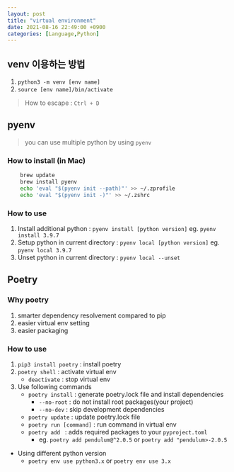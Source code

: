 ```yaml
---
layout: post
title: "virtual environment"
date: 2021-08-16 22:49:00 +0900
categories: [Language,Python]
---
```


## venv 이용하는 방법

1. ```python3 -m venv [env name]```
2. ```source [env name]/bin/activate```

> How to escape : ```Ctrl + D```

## pyenv

> you can use multiple python by using `pyenv`

### How to install (in Mac)
```sh 
    brew update
    brew install pyenv
    echo 'eval "$(pyenv init --path)"' >> ~/.zprofile
    echo 'eval "$(pyenv init -)"' >> ~/.zshrc
```

### How to use
1. Install additional python : ```pyenv install [python version]``` eg. `pyenv install 3.9.7`
2. Setup python in current directory : `pyenv local [python version]` eg. `pyenv local 3.9.7` 
3. Unset python in current directory : `pyenv local --unset`

## Poetry

### Why poetry
1. smarter dependency resolvement compared to pip
2. easier virtual env setting
3. easier packaging

### How to use
1. ```pip3 install poetry``` : install poetry
2. ```poetry shell``` : activate virtual env
    - `deactivate` : stop virtual env
3. Use following commands
    - ```poetry install``` : generate poetry.lock file and install dependencies
        - `--no-root` : do not install root packages(your project)
        - `--no-dev` : skip development dependencies
    - ```poetry update``` : update poetry.lock file
    - ```poetry run [command]``` : run command in virtual env
    - ```poetry add ``` : adds required packages to your `pyproject.toml`
        - eg. ```poetry add pendulum@^2.0.5``` or ```poetry add "pendulum>-2.0.5```

- Using different python version
    - ```poetry env use python3.x``` or ```poetry env use 3.x```
